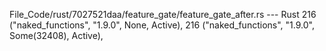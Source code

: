 File_Code/rust/7027521daa/feature_gate/feature_gate_after.rs --- Rust
216     ("naked_functions", "1.9.0", None, Active),                                                                                                          216     ("naked_functions", "1.9.0", Some(32408), Active),

